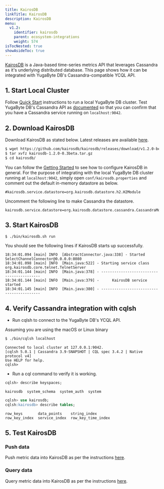 ```yaml
---
title: KairosDB
linkTitle: KairosDB
description: KairosDB
menu:
  v1.2:
    identifier: kairosdb
    parent: ecosystem-integrations
    weight: 574
isTocNested: true
showAsideToc: true
---
```


[KairosDB](http://kairosdb.github.io/) is a Java-based time-series metrics API that leverages Cassandra as it's underlying distributed database. This page shows how it can be integrated with YugaByte DB's Cassandra-compatible YCQL API.

## 1. Start Local Cluster

Follow [Quick Start](../../../quick-start/) instructions to run a local YugaByte DB cluster. Test YugaByte DB's Cassandra API as [documented](../../quick-start/test-cassandra/) so that you can confirm that you have a Cassandra service running on `localhost:9042`.

## 2. Download KairosDB

Download KairosDB as stated below. Latest releases are available [here](https://github.com/kairosdb/kairosdb/releases).

```sh
$ wget https://github.com/kairosdb/kairosdb/releases/download/v1.2.0-beta3/kairosdb-1.2.0-0.3beta.tar.gz
$ tar xvfz kairosdb-1.2.0-0.3beta.tar.gz
$ cd kairosdb/
```

You can follow the [Getting Started](http://kairosdb.github.io/docs/build/html/GettingStarted.html) to see how to configure KairosDB in general. For the purpose of integrating with the local YugaByte DB cluster running at `localhost:9042`, simply open `conf/kairosdb.properties` and comment out the default in-memory datastore as below.

```
#kairosdb.service.datastore=org.kairosdb.datastore.h2.H2Module 
```

Uncomment the following line to make Cassandra the datastore.

```
kairosdb.service.datastore=org.kairosdb.datastore.cassandra.CassandraModule
```

## 3. Start KairosDB

```sh
$ ./bin/kairosdb.sh run
```

You should see the following lines if KairosDB starts up successfully.

```
18:34:01.094 [main] INFO  [AbstractConnector.java:338] - Started SelectChannelConnector@0.0.0.0:8080
18:34:01.098 [main] INFO  [Main.java:522] - Starting service class org.kairosdb.core.telnet.TelnetServer
18:34:01.144 [main] INFO  [Main.java:378] - ------------------------------------------
18:34:01.144 [main] INFO  [Main.java:379] -      KairosDB service started
18:34:01.145 [main] INFO  [Main.java:380] - ------------------------------------------
```

## 4. Verify Cassandra integration with cqlsh

- Run cqlsh to connect to the YugaByte DB's YCQL API. 

Assuming you are using the macOS or Linux binary
```sh
$ ./bin/cqlsh localhost
```

```
Connected to local cluster at 127.0.0.1:9042.
[cqlsh 5.0.1 | Cassandra 3.9-SNAPSHOT | CQL spec 3.4.2 | Native protocol v4]
Use HELP for help.
cqlsh> 
```

- Run a cql command to verify it is working.

```sql
cqlsh> describe keyspaces;
```

```
kairosdb  system_schema  system_auth  system
```

```sql
cqlsh> use kairosdb;
cqlsh:kairosdb> describe tables;
```

```
row_keys       data_points    string_index      
row_key_index  service_index  row_key_time_index
```

## 5. Test KairosDB


### Push data

Push metric data into KairosDB as per the instructions [here](http://kairosdb.github.io/docs/build/html/PushingData.html).

### Query data

Query metric data into KairosDB as per the instructions [here](http://kairosdb.github.io/docs/build/html/QueryingData.html).

